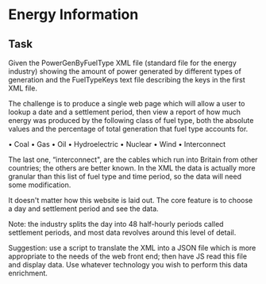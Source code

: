 # Energy Information

## Task

Given the PowerGenByFuelType XML file (standard file for the energy industry) showing the amount of power generated by different types of generation and the FuelTypeKeys text file describing the keys in the first XML file.

The challenge is to produce a single web page which will allow a user to lookup a date and a settlement period, then view a report of how much energy was produced by the following class of fuel type, both the absolute values and the percentage of total generation that fuel type accounts for.

• Coal
• Gas
• Oil
• Hydroelectric
• Nuclear
• Wind
• Interconnect

The last one, “interconnect", are the cables which run into Britain from other countries; the others are better known. In the XML the data is actually more granular than this list of fuel type and time period, so the data will need some modification.

It doesn't matter how this website is laid out. The core feature is to choose a day and settlement period and see the data.

Note: the industry splits the day into 48 half-hourly periods called settlement periods, and most data revolves around this level of detail. 

Suggestion: use a script to translate the XML into a JSON file which is more appropriate to the needs of the web front end; then have JS read this file and display data. Use whatever technology you wish to perform this data enrichment.
